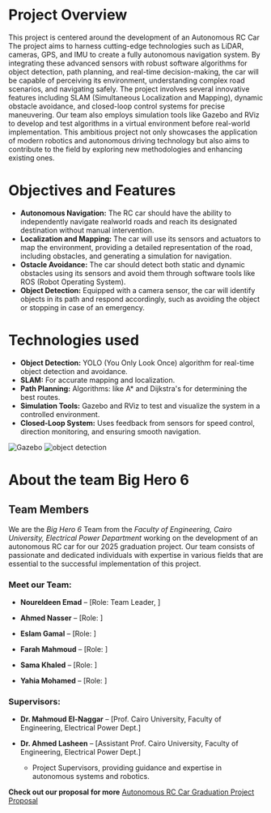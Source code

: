 # Project Overview
This project is centered around the development of an Autonomous RC Car
The project aims to harness cutting-edge technologies such as LiDAR, cameras, GPS, and IMU to create a fully autonomous navigation system. By integrating these advanced sensors with robust software algorithms for object detection, path planning, and real-time decision-making, the car will be capable of perceiving its environment, understanding complex road scenarios, and navigating safely.
The project involves several innovative features including SLAM (Simultaneous Localization and Mapping), dynamic obstacle avoidance, and closed-loop control systems for precise maneuvering. Our team also employs simulation tools like Gazebo and RViz to develop and test algorithms in a virtual environment before real-world implementation. This ambitious project not only showcases the application of modern robotics and autonomous driving technology but also aims to contribute to the field by exploring new methodologies and enhancing existing ones.

# Objectives and Features
- **Autonomous Navigation:** The RC car should have the ability to independently navigate realworld roads and reach its designated destination without manual intervention.
- **Localization and Mapping:** The car will use its sensors and actuators to map the environment, providing a detailed representation of the road, including obstacles, and generating a simulation for navigation.
- **Ostacle Avoidance:** The car should detect both static and dynamic obstacles using its sensors and avoid them through software tools like ROS (Robot Operating System).
- **Object Detection:** Equipped with a camera sensor, the car will identify objects in its path and respond accordingly, such as avoiding the object or stopping in case of an emergency.

# Technologies used
- **Object Detection:** YOLO (You Only Look Once) algorithm for real-time object detection and avoidance.
- **SLAM:** For accurate mapping and localization. 
- **Path Planning:** Algorithms: like A* and Dijkstra's for determining the best routes. 
- **Simulation Tools:** Gazebo and RViz to test and visualize the system in a controlled environment. 
- **Closed-Loop System:** Uses feedback from sensors for speed control, direction monitoring, and ensuring smooth navigation.

![Gazebo](https://www.clearpathrobotics.com/assets/guides/kinetic/warthog/_images/warthog_gazebo.png)
![object detection](https://kajabi-storefronts-production.kajabi-cdn.com/kajabi-storefronts-production/file-uploads/blogs/22606/images/1446e76-f181-6047-4e73-8d8ba3c6a50e_object_detection_1.webp)

# About the team **Big Hero 6** 

## Team Members

We are the *Big Hero 6* Team from the *Faculty of Engineering, Cairo University, Electrical Power Department* working on the development of an autonomous RC car for our 2025 graduation project. Our team consists of passionate and dedicated individuals with expertise in various fields that are essential to the successful implementation of this project.

### Meet our Team:

- **Noureldeen Emad** – [Role: Team Leader, ]


- **Ahmed Nasser** – [Role: ]

  
- **Eslam Gamal** – [Role: ]


- **Farah Mahmoud** – [Role: ]


- **Sama Khaled** – [Role: ]


- **Yahia Mohamed** – [Role: ]


### Supervisors:
- **Dr. Mahmoud El-Naggar** – [Prof. Cairo University, Faculty of Engineering, Electrical Power Dept.]

- **Dr. Ahmed Lasheen** – [Assistant Prof. Cairo University, Faculty of Engineering, Electrical Power Dept.]
  - Project Supervisors, providing guidance and expertise in autonomous systems and robotics.



**Check out our proposal for more** [Autonomous RC Car Graduation Project Proposal](https://drive.google.com/file/d/1_zSrAM7MhMxAl2cyOLDfITZkokorSoef/view?usp=sharing)
